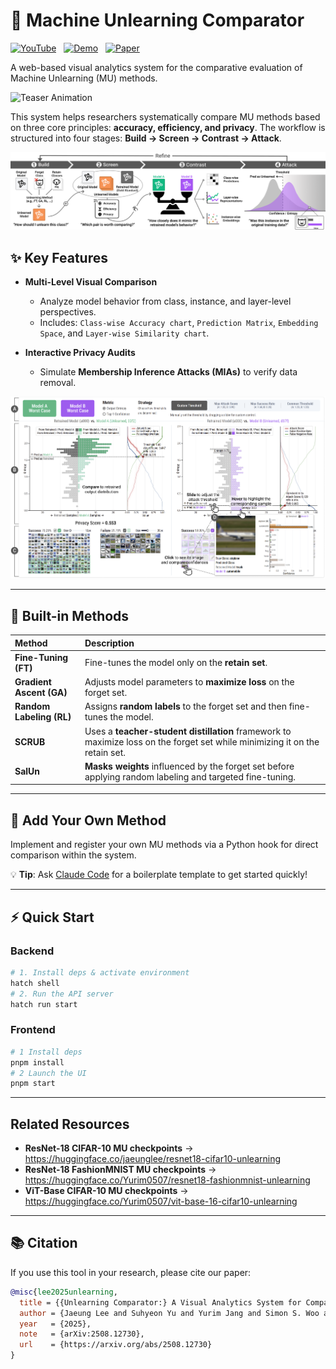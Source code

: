 # 🧹 Machine Unlearning Comparator

[![YouTube](https://img.shields.io/badge/Intro-YouTube-red?logo=youtube&logoColor=white)](https://youtu.be/yAyAYp2msDk?si=Q-8IgVlrk8uSBceu)
&nbsp;
[![Demo](https://img.shields.io/badge/Demo-Live-green?logo=react&logoColor=white)](https://gnueaj.github.io/Machine-Unlearning-Comparator/)
&nbsp;
[![Paper](https://img.shields.io/badge/Paper-arXiv-b31b1b?logo=arxiv&logoColor=white)](https://arxiv.org/abs/2508.12730)

A web-based visual analytics system for the comparative evaluation of Machine Unlearning (MU) methods.

![Teaser Animation](img/teaser.gif)

This system helps researchers systematically compare MU methods based on three core principles: **accuracy, efficiency, and privacy**. The workflow is structured into four stages: **Build → Screen → Contrast → Attack**.

![Unlearning Comparator Workflow](img/fig_workflow_github.png)

## ✨ Key Features

* **Multi-Level Visual Comparison**
    * Analyze model behavior from class, instance, and layer-level perspectives.
    * Includes: `Class-wise Accuracy chart`, `Prediction Matrix`, `Embedding Space`, and `Layer-wise Similarity chart`.

* **Interactive Privacy Audits**
    * Simulate **Membership Inference Attacks (MIAs)** to verify data removal.

![Privacy Attack Visualization](img/fig_attack.png)

---

## 🔧 Built-in Methods

| Method | Description |
| :--- | :--- |
| **Fine-Tuning (FT)** | Fine-tunes the model only on the **retain set**. |
| **Gradient Ascent (GA)** | Adjusts model parameters to **maximize loss** on the forget set. |
| **Random Labeling (RL)** | Assigns **random labels** to the forget set and then fine-tunes the model. |
| **SCRUB** | Uses a **teacher-student distillation** framework to maximize loss on the forget set while minimizing it on the retain set. |
| **SalUn** | **Masks weights** influenced by the forget set before applying random labeling and targeted fine-tuning. |

---

## 🔌 Add Your Own Method

Implement and register your own MU methods via a Python hook for direct comparison within the system.

💡 **Tip**: Ask [Claude Code](https://claude.ai/code) for a boilerplate template to get started quickly!

---

## ⚡ Quick Start

### Backend
```bash
# 1. Install deps & activate environment
hatch shell
# 2. Run the API server
hatch run start
```

### Frontend
```bash
# 1 Install deps
pnpm install
# 2 Launch the UI
pnpm start
```

---

## Related Resources
- **ResNet-18 CIFAR-10 MU checkpoints** → <https://huggingface.co/jaeunglee/resnet18-cifar10-unlearning>
- **ResNet-18 FashionMNIST MU checkpoints** → <https://huggingface.co/Yurim0507/resnet18-fashionmnist-unlearning>
- **ViT-Base CIFAR-10 MU checkpoints** → <https://huggingface.co/Yurim0507/vit-base-16-cifar10-unlearning>

---

## 📚 Citation

If you use this tool in your research, please cite our paper:

```bibtex
@misc{lee2025unlearning,
  title = {{Unlearning Comparator:} A Visual Analytics System for Comparative Evaluation of Machine Unlearning Methods},
  author = {Jaeung Lee and Suhyeon Yu and Yurim Jang and Simon S. Woo and Jaemin Jo},
  year   = {2025},
  note   = {arXiv:2508.12730},
  url    = {https://arxiv.org/abs/2508.12730}
}
```
